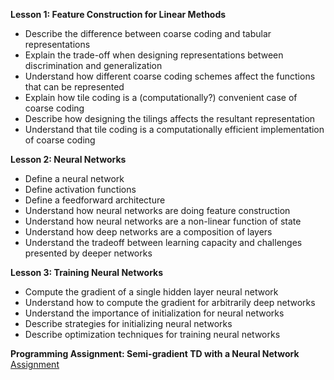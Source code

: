 **Lesson 1: Feature Construction for Linear Methods** 

- Describe the difference between coarse coding and tabular representations 
- Explain the trade-off when designing representations between discrimination and generalization 
- Understand how different coarse coding schemes affect the functions that can be represented 
- Explain how tile coding is a (computationally?) convenient case of coarse coding 
- Describe how designing the tilings affects the resultant representation 
- Understand that tile coding is a computationally efficient implementation of coarse coding 

**Lesson 2: Neural Networks**
- Define a neural network
- Define activation functions
- Define a feedforward architecture 
- Understand how neural networks are doing feature construction 
- Understand how neural networks are a non-linear function of state 
- Understand how deep networks are a composition of layers 
- Understand the tradeoff between learning capacity and challenges presented by deeper networks 

**Lesson 3: Training Neural Networks**
- Compute the gradient of a single hidden layer neural network 
- Understand how to compute the gradient for arbitrarily deep networks 
- Understand the importance of initialization for neural networks 
- Describe strategies for initializing neural networks 
- Describe optimization techniques for training neural networks

**Programming Assignment: Semi-gradient TD with a Neural Network** 
[Assignment](https://github.com/bhunkeler/DataScienceCoursera/tree/master/Reinforcement_Learning%20-%20University%20of%20Alberta/003_Prediction_and_Control_with_Function_Approximation/week_2/assignment)
